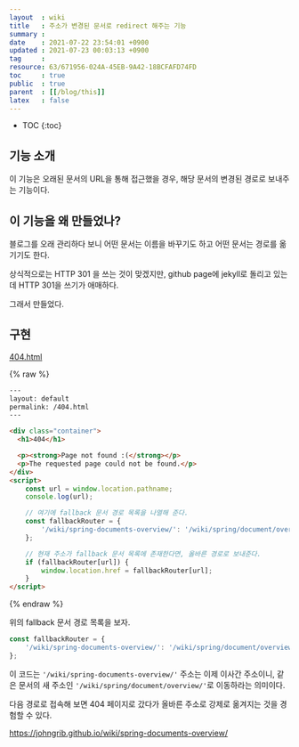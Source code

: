 ```yaml
---
layout  : wiki
title   : 주소가 변경된 문서로 redirect 해주는 기능
summary : 
date    : 2021-07-22 23:54:01 +0900
updated : 2021-07-23 00:03:13 +0900
tag     : 
resource: 63/671956-024A-45EB-9A42-18BCFAFD74FD
toc     : true
public  : true
parent  : [[/blog/this]]
latex   : false
---
```

* TOC
{:toc}

## 기능 소개

이 기능은 오래된 문서의 URL을 통해 접근했을 경우, 해당 문서의 변경된 경로로 보내주는 기능이다.


## 이 기능을 왜 만들었나?

블로그를 오래 관리하다 보니 어떤 문서는 이름을 바꾸기도 하고 어떤 문서는 경로를 옮기기도 한다.

상식적으로는 HTTP 301 을 쓰는 것이 맞겠지만, github page에 jekyll로 돌리고 있는데 HTTP 301을 쓰기가 애매하다.

그래서 만들었다.

## 구현

[404.html]( https://github.com/johngrib/johngrib.github.io/blob/master/404.html )

{% raw %}
```html
---
layout: default
permalink: /404.html
---

<div class="container">
  <h1>404</h1>

  <p><strong>Page not found :(</strong></p>
  <p>The requested page could not be found.</p>
</div>
<script>
    const url = window.location.pathname;
    console.log(url);

    // 여기에 fallback 문서 경로 목록을 나열해 준다.
    const fallbackRouter = {
        '/wiki/spring-documents-overview/': '/wiki/spring/document/overview/'
    };

    // 현재 주소가 fallback 문서 목록에 존재한다면, 올바른 경로로 보내준다.
    if (fallbackRouter[url]) {
        window.location.href = fallbackRouter[url];
    }
</script>
```
{% endraw %}

위의 fallback 문서 경로 목록을 보자.

```javascript
const fallbackRouter = {
    '/wiki/spring-documents-overview/': '/wiki/spring/document/overview/'
};
```

이 코드는 `'/wiki/spring-documents-overview/'` 주소는 이제 이사간 주소이니, 같은 문서의 새 주소인 `'/wiki/spring/document/overview/'`로 이동하라는 의미이다.

다음 경로로 접속해 보면 404 페이지로 갔다가 올바른 주소로 강제로 옮겨지는 것을 경험할 수 있다.

https://johngrib.github.io/wiki/spring-documents-overview/

